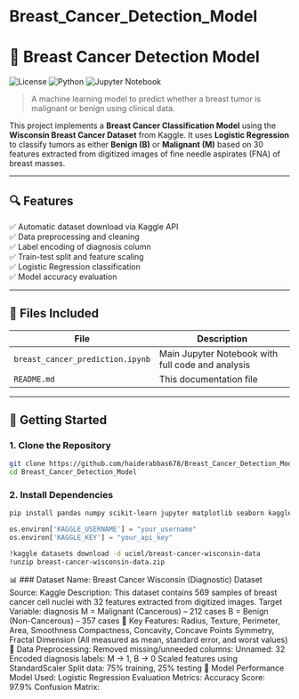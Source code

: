# Breast_Cancer_Detection_Model
# 🧠 Breast Cancer Detection Model

![License](https://img.shields.io/github/license/haiderabbas678/Breast_Cancer_Detection_Model )
![Python](https://img.shields.io/badge/python-3.8+-blue.svg )
![Jupyter Notebook](https://img.shields.io/badge/Jupyter-notebook-orange )

> A machine learning model to predict whether a breast tumor is malignant or benign using clinical data.

This project implements a **Breast Cancer Classification Model** using the **Wisconsin Breast Cancer Dataset** from Kaggle. It uses **Logistic Regression** to classify tumors as either **Benign (B)** or **Malignant (M)** based on 30 features extracted from digitized images of fine needle aspirates (FNA) of breast masses.

---

## 🔍 Features

✅ Automatic dataset download via Kaggle API  
✅ Data preprocessing and cleaning  
✅ Label encoding of diagnosis column  
✅ Train-test split and feature scaling  
✅ Logistic Regression classification  
✅ Model accuracy evaluation  

---

## 📁 Files Included

| File | Description |
|------|-------------|
| `breast_cancer_prediction.ipynb` | Main Jupyter Notebook with full code and analysis |
| `README.md` | This documentation file |

---

## 🚀 Getting Started

### 1. Clone the Repository

```bash
git clone https://github.com/haiderabbas678/Breast_Cancer_Detection_Model.git 
cd Breast_Cancer_Detection_Model
```

### 2. Install Dependencies
```bash
pip install pandas numpy scikit-learn jupyter matplotlib seaborn kaggle
```

```Python
os.environ['KAGGLE_USERNAME'] = "your_username"
os.environ['KAGGLE_KEY'] = "your_api_key"
```
```bash
!kaggle datasets download -d uciml/breast-cancer-wisconsin-data
!unzip breast-cancer-wisconsin-data.zip
```

📊 ### Dataset
Name: Breast Cancer Wisconsin (Diagnostic) Dataset
Source: Kaggle
Description: This dataset contains 569 samples of breast cancer cell nuclei with 32 features extracted from digitized images.
Target Variable: diagnosis
M = Malignant (Cancerous) – 212 cases
B = Benign (Non-Cancerous) – 357 cases
🧾 Key Features:
Radius, Texture, Perimeter, Area, Smoothness
Compactness, Concavity, Concave Points
Symmetry, Fractal Dimension
(All measured as mean, standard error, and worst values)
🧹 Data Preprocessing:
Removed missing/unneeded columns: Unnamed: 32
Encoded diagnosis labels: M → 1, B → 0
Scaled features using StandardScaler
Split data: 75% training, 25% testing
🧪 Model Performance
Model Used: Logistic Regression
Evaluation Metrics:
Accuracy Score: 97.9%
Confusion Matrix:




